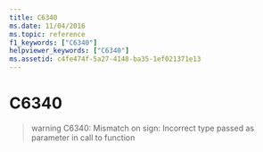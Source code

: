 ```yaml
---
title: C6340
ms.date: 11/04/2016
ms.topic: reference
f1_keywords: ["C6340"]
helpviewer_keywords: ["C6340"]
ms.assetid: c4fe474f-5a27-4148-ba35-1ef021371e13
---
```

# C6340

> warning C6340: Mismatch on sign: Incorrect type passed as parameter in call to function
